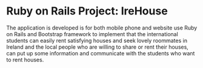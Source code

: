 # Ruby on Rails Project: IreHouse

   The application is developed is for both mobile phone and website use Ruby on Rails and 
Bootstrap framework to implement that the international students can easily rent satisfying 
houses and seek lovely roommates in Ireland and the local people who are willing to share or 
rent their houses, can put up some information and communicate with the students who want to 
rent houses.
